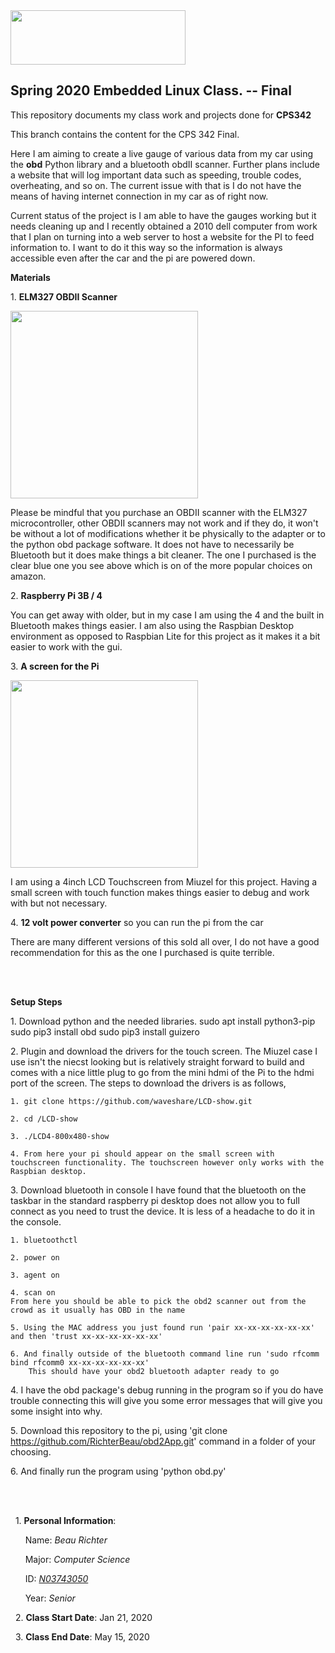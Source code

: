 <img src="https://www.newpaltz.edu/media/identity/logos/newpaltzlogo.jpg" width="280" height="87">


**Spring 2020 Embedded Linux Class. -- Final**
---------------------------------------------------------------------------

This repository documents my class work and projects done for **CPS342**

This branch contains the content for the CPS 342 Final.

Here I am aiming to create a live gauge of various data from my car using the **obd** Python library and a bluetooth obdII scanner. Further plans include a website that will log important data such as speeding, trouble codes, overheating, and so on. The current issue with that is I do not have the means of having internet connection in my car as of right now. 

Current status of the project is I am able to have the gauges working but it needs cleaning up and I recently obtained a 2010 dell computer from work that I plan on turning into a web server to host a website for the PI to feed information to. I want to do it this way so the information is always accessible even after the car and the pi are powered down. 

**Materials**

1\. **ELM327 OBDII Scanner**

<img src="https://www.carscanner.info/wp-content/uploads/2018/07/badelm2-300x300.jpg" width="300" height="300">
  
  Please be mindful that you purchase an OBDII scanner with the ELM327 microcontroller, other OBDII scanners may not work and if they do, it won't be without a lot of modifications whether it be physically to the adapter or to the python obd package software. It does not have to necessarily be Bluetooth but it does make things a bit cleaner. The one I purchased is the clear blue one you see above which is on of the more popular choices on amazon.
  
2\. **Raspberry Pi 3B / 4**
  
  You can get away with older, but in my case I am using the 4 and the built in Bluetooth makes things easier. I am also using the Raspbian Desktop environment as opposed to Raspbian Lite for this project as it makes it a bit easier to work with the gui. 
  
3\. **A screen for the Pi**

<img src="https://www.miuzeipro.com/wp-content/uploads/2019/01/MC21-35-1-600x600.jpg" width="300" height="300">

I am using a 4inch LCD Touchscreen from Miuzel for this project. Having a small screen with touch function makes things easier to debug and work with but not necessary.
  
4\. **12 volt power converter** so you can run the pi from the car
	
There are many different versions of this sold all over, I do not have a good recommendation for this as the one I purchased is quite terrible. 
  
<br />
<br />

**Setup Steps**

1\. Download python and the needed libraries. 
	sudo apt install python3-pip
	sudo pip3 install obd
	sudo pip3 install guizero

2\. Plugin and download the drivers for the touch screen.
	The Miuzel case I use isn't the niecst looking but is relatively straight forward to build and comes with a nice little plug to go from the mini hdmi of the Pi to the hdmi port of the screen. The steps to download the drivers is as follows,
	
	1. git clone https://github.com/waveshare/LCD-show.git 
	
	2. cd /LCD-show
	
	3. ./LCD4-800x480-show
	
	4. From here your pi should appear on the small screen with touchscreen functionality. The touchscreen however only works with the Raspbian desktop.


3\. Download bluetooth in console
	I have found that the bluetooth on the taskbar in the standard raspberry pi desktop does not allow you to full connect as you need to trust the device. It is less of a headache to do it in the console.
	
	1. bluetoothctl
	
	2. power on
	
	3. agent on
	
	4. scan on
	From here you should be able to pick the obd2 scanner out from the crowd as it usually has OBD in the name
	
	5. Using the MAC address you just found run 'pair xx-xx-xx-xx-xx-xx' and then 'trust xx-xx-xx-xx-xx-xx'
	
	6. And finally outside of the bluetooth command line run 'sudo rfcomm bind rfcomm0 xx-xx-xx-xx-xx-xx' 
		This should have your obd2 bluetooth adapter ready to go
4\. I have the obd package's debug running in the program so if you do have trouble connecting this will give you some error messages that will give you some insight into why.

5\. Download this repository to the pi, using 'git clone https://github.com/RichterBeau/obd2App.git' command in a folder of your choosing. 

6\. And finally run the program using 'python obd.py' 
		
	
<br />
<br />

&nbsp; 1\. **Personal Information**:
	   
&nbsp; &nbsp; &nbsp; Name: *Beau Richter*

&nbsp; &nbsp; &nbsp; Major: *Computer Science*
	
&nbsp; &nbsp; &nbsp; ID: [*N03743050*](https://github.com/RichterBeau/EL2020)
	
&nbsp; &nbsp; &nbsp; Year: *Senior*
	
&nbsp; 2\. **Class Start Date**: Jan 21, 2020 
	
&nbsp; 3\. **Class End Date**: May 15, 2020
